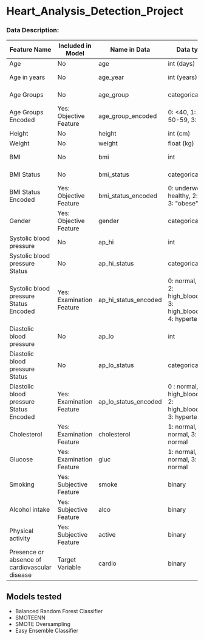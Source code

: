 # Heart_Analysis_Detection_Project

### Data Description:
| Feature Name | Included in Model  | Name in Data | Data type & units | Calculated column |
|---------|---------|---------|---------|--------|
| Age | No | age | int (days) |
| Age in years | No | age_year | int (years)| Calculated column |
| Age Groups | No | age_group | categorical code | Calculated column |
| Age Groups Encoded | Yes: Objective Feature | age_group_encoded | 0: <40, 1: 40-49, 2: 50-59, 3: 60-89 | Encoded |
| Height | No | height | int (cm) |
| Weight | No| weight | float (kg) |
| BMI | No | bmi | int | Calculated column |
| BMI Status | No | bmi_status | categorical code | Calculated column |
| BMI Status Encoded | Yes: Objective Feature | bmi_status_encoded | 0: underweight, 1: healthy, 2: overweight, 3: "obese" | Encoded |
| Gender | Yes: Objective Feature | gender | categorical code |
| Systolic blood pressure | No| ap_hi | int |
| Systolic blood pressure Status | No | ap_hi_status | categorical code | Calculated column |
| Systolic blood pressure Status Encoded | Yes: Examination Feature | ap_hi_status_encoded | 0: normal, 1: elevated, 2: high_blood_pressure_1, 3: high_blood_pressure_2, 4: hypertensive_crisis | Encoded |
| Diastolic blood pressure | No| ap_lo | int |
| Diastolic blood pressure Status | No | ap_lo_status | categorical code | Calculated column |
| Diastolic blood pressure Status Encoded | Yes: Examination Feature | ap_lo_status_encoded | 0 : normal, 1: high_blood_pressure_1, 2: high_blood_pressure_2, 3: hypertensive_crisis | Encoded |
| Cholesterol | Yes: Examination Feature | cholesterol | 1: normal, 2: above normal, 3: well above normal |
| Glucose | Yes: Examination Feature | gluc | 1: normal, 2: above normal, 3: well above normal |
| Smoking | Yes: Subjective Feature | smoke | binary |
| Alcohol intake | Yes: Subjective Feature | alco | binary |
| Physical activity | Yes: Subjective Feature | active | binary |
| Presence or absence of cardiovascular disease | Target Variable | cardio | binary | 

## Models tested
* Balanced Random Forest Classifier
* SMOTEENN
* SMOTE Oversampling
* Easy Ensemble Classifier
